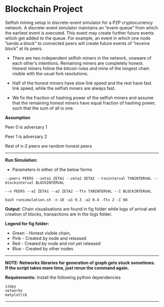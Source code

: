 # Blockchain Project
Selfish mining setup in discrete-event simulator for a P2P cryptocurrency network.
A discrete-event simulator maintains an ”event-queue” from which the earliest event is executed. This event may create further future events which get added to the queue. For example, an event in which one node ”sends a block” to connected peers will create future events of ”receive block” at its peers.
- There are two independent selfish miners in the network, unaware of each other’s intentions. Remaining miners are completely honest. Honest miners follow the bitcoin rules and mine of the longest chain visible with the usual fork resolutions. 

- Half of the honest miners have slow link speed and the rest have fast link speed, while the selfish miners are always fast.

- We fix the fraction of hashing power of the selfish miners and assume that the remaining honest miners have equal fraction of hashing power, such that the sum of all is one.

**Assumption**

Peer 0 is adversary 1 

Peer 1 is adversary 2

Rest of n-2 peers are random honest peers

---
**Run Simulation**: 

- Parameters in either of the below forms
  
 `--peers PEERS --zeta1 ZETA1 --zeta2 ZETA2 --txninterval TXNINTERVAL --blockinterval BLOCKINTERVAL`

 `--n PEERS --a1 ZETA1 --a2 ZETA2 --Ttx TXNINTERVAL --I BLOCKINTERVAL`

```
bash runsimulation.sh -n 10 -a1 0.3 -a2 0.4 -Ttx 2 -I 60

```
**Output**: Chain visualisations are found in fig folder while logs of arrival and creation of blocks, transactions are in the logs folder.


**Legend for fig folder:**
- Green - Honest visible chain, 
- Pink  - Created by node and released
- Red   - Created by node and not yet released
- Blue  - Created by other nodes

---

**NOTE: Networkx libraries for generation of graph gets stuck sometimes. If the script takes more time, just rerun the command again.**

**Requirements:**
Install the following python dependencies
```
simpy
networkx
matplotlib
```

---
